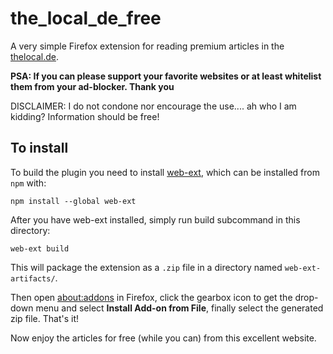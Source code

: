 # the_local_de_free

A very simple Firefox extension for reading premium articles in the [thelocal.de](http://www.thelocal.de).

**PSA: If you can please support your favorite websites or at least whitelist them from your ad-blocker. Thank you**

DISCLAIMER: I do not condone nor encourage the use.... ah who I am kidding? Information should be free!

## To install

To build the plugin you need to install [web-ext](https://github.com/mozilla/web-ext), which can be installed from `npm` with:

```
npm install --global web-ext
```

After you have web-ext installed, simply run build subcommand in this directory:

```
web-ext build
```

This will package the extension as a `.zip` file in a directory named `web-ext-artifacts/`. 

Then open [about:addons](about:addons) in Firefox, click the gearbox icon to get the drop-down menu and select **Install Add-on from File**, finally select the generated zip file. That's it!

Now enjoy the articles for free (while you can) from this excellent website.
